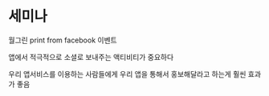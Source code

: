 #  세미나

월그린  print from facebook 이벤트

앱에서 적극적으로 소셜로 보내주는 액티비티가 중요하다

우리 앱서비스를 이용하는 사람들에게 우리 앱을 통해서 홍보해달라고 하는게 훨씬 효과가 좋음


